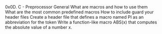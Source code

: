 0x0D. C - Preprocessor
General
What are macros and how to use them
What are the most common predefined macros
How to include guard your header files
Create a header file that defines a macro named PI as an abbreviation for the token
Write a function-like macro ABS(x) that computes the absolute value of a number x.
